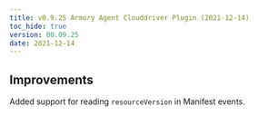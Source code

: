 ```yaml
---
title: v0.9.25 Armory Agent Clouddriver Plugin (2021-12-14)
toc_hide: true
version: 00.09.25
date: 2021-12-14
---
```


## Improvements

Added support for reading `resourceVersion` in Manifest events.
